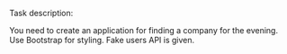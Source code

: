 Task description: 

You need to create an application for finding a company for the evening.
Use Bootstrap for styling. Fake users API is given.
